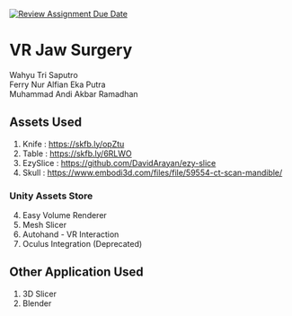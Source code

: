 [![Review Assignment Due Date](https://classroom.github.com/assets/deadline-readme-button-24ddc0f5d75046c5622901739e7c5dd533143b0c8e959d652212380cedb1ea36.svg)](https://classroom.github.com/a/bzjZMcq3)

# VR Jaw Surgery

Wahyu Tri Saputro <br/>
Ferry Nur Alfian Eka Putra <br/>
Muhammad Andi Akbar Ramadhan <br/>

## Assets Used
1. Knife : https://skfb.ly/opZtu
2. Table : https://skfb.ly/6RLWO
3. EzySlice : https://github.com/DavidArayan/ezy-slice
4. Skull : https://www.embodi3d.com/files/file/59554-ct-scan-mandible/
### Unity Assets Store
4. Easy Volume Renderer
5. Mesh Slicer
7. Autohand - VR Interaction
8. Oculus Integration (Deprecated)

## Other Application Used
1. 3D Slicer
2. Blender

